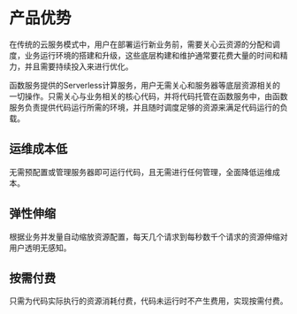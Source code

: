 # 产品优势

在传统的云服务模式中，用户在部署运行新业务前，需要关心云资源的分配和调度，业务运行环境的搭建和升级，这些底层构建和维护通常要花费大量的时间和精力，并且需要持续投入来进行优化。

函数服务提供的Serverless计算服务，用户无需关心和服务器等底层资源相关的一切操作。只需关心与业务相关的核心代码，并将代码托管在函数服务中，由函数服务负责提供代码运行所需的环境，并且随时调度足够的资源来满足代码运行的负载。

## 运维成本低

无需预配置或管理服务器即可运行代码，且无需进行任何管理，全面降低运维成本。

## 弹性伸缩

根据业务并发量自动缩放资源配置，每天几个请求到每秒数千个请求的资源伸缩对用户透明无感知。 

## 按需付费

只需为代码实际执行的资源消耗付费，代码未运行时不产生费用，实现按需付费。
